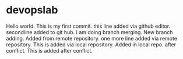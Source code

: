 # devopslab

Hello world.
This is my first commit.
this line added via github editor.
secondline added to git hub.
I am doing branch merging.
New branch adding.
Added from remote repository.
one more line added via remote repository.
This is added via local repository.
Added in local repo. after conflict.
This is added after conflict.

